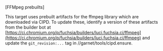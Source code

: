 [FFMpeg prebuilts]

This target uses prebuilt artifacts for the ffmpeg library which are downloaded
via CIPD.  To update these, identify a version of these artifacts from the
builder bot at
[https://ci.chromium.org/p/fuchsia/builders/luci.fuchsia.ci/ffmpeg](https://ci.chromium.org/p/fuchsia/builders/luci.fuchsia.ci/ffmpeg)
and update the `git_revision:...` tag in //garnet/tools/cipd.ensure.
